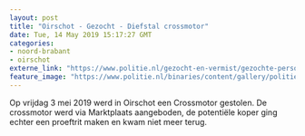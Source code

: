 ```yaml
---
layout: post
title: "Oirschot - Gezocht - Diefstal crossmotor"
date: Tue, 14 May 2019 15:17:27 GMT
categories: 
- noord-brabant 
- oirschot 
externe_link: "https://www.politie.nl/gezocht-en-vermist/gezochte-personen/2019/mei/diefstal-crossmotor.html"
feature_image: "https://www.politie.nl/binaries/content/gallery/politie/gezocht/verdachten/2019/mei/09-ob/diefstal-crossmotor/corssmotor-1.jpg"
---
```


Op vrijdag 3 mei 2019 werd in Oirschot een Crossmotor gestolen. De crossmotor werd via Marktplaats aangeboden, de potentiële koper ging echter een proeftrit maken en kwam niet meer terug.
